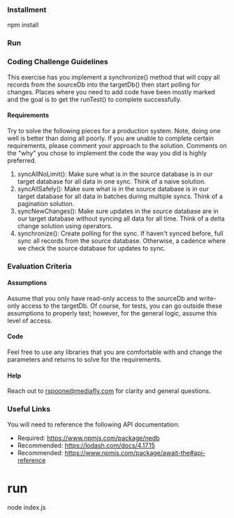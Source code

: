 ### Installment
npm install

### Run

### Coding Challenge Guidelines

This exercise has you implement a synchronize() method that will copy all records from the sourceDb into the targetDb() then start polling for changes. Places where you need to add code have been
mostly marked and the goal is to get the runTest() to complete successfully.

#### Requirements

Try to solve the following pieces for a production system. Note, doing one well is better than doing all poorly. If you are unable to complete certain requirements, please comment your approach to the solution. Comments on the "why" you chose to implement the code the way you did is highly preferred.

1. syncAllNoLimit(): Make sure what is in the source database is in our target database for all data in one sync. Think of a naive solution.
2. syncAllSafely(): Make sure what is in the source database is in our target database for all data in batches during multiple syncs. Think of a pagination solution.
3. syncNewChanges(): Make sure updates in the source database are in our target database without syncing all data for all time. Think of a delta change solution using operators.
4. synchronize(): Create polling for the sync. If haven't synced before, full sync all records from the source database. Otherwise, a cadence where we check the source database for updates to sync.

### Evaluation Criteria

#### Assumptions

Assume that you only have read-only access to the sourceDb and write-only access to the targetDb. Of course, for tests, you can go outside these assumptions to properly test; however, for the general logic, assume this level of access.

#### Code

Feel free to use any libraries that you are comfortable with and
change the parameters and returns to solve for the requirements.

#### Help

Reach out to rspoone@mediafly.com for clarity and general questions.

### Useful Links

You will need to reference the following API documentation:

* Required: https://www.npmjs.com/package/nedb
* Recommended: https://lodash.com/docs/4.17.15
* Recommended: https://www.npmjs.com/package/await-the#api-reference

# run
node index.js
